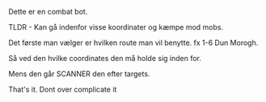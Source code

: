 Dette er en combat bot.

TLDR - Kan gå indenfor visse koordinater og kæmpe mod mobs.

Det første man vælger er hvilken route man vil benytte.
fx 1-6 Dun Morogh.

Så ved den hvilke coordinates den må holde sig inden for.

Mens den går SCANNER den efter targets.


That's it. Dont over complicate it